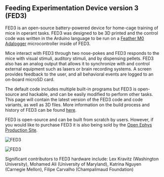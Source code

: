## Feeding Experimentation Device version 3 (FED3)

FED3 is an open-source battery-powered device for home-cage training of mice in operant tasks. FED3 was designed to be 3D printed and the control code was written in the Arduino language to be run on a [Feather M0 Adalogger](https://www.adafruit.com/product/2796) microcontroller inside of FED3.

Mice interact with FED3 through two nose-pokes and FED3 responds to the mice with visual stimuli, auditory stimuli, and by dispensing pellets. FED3 also has an analog output that allows it to synchronize with and control external equipment such as lasers or brain recording systems. A screen provides feedback to the user, and all behavioral events are logged to an on-board microSD card. 

The default code includes multiple built-in programs but FED3 is open-source and hackable, and can be easily modified to perform other tasks. This page will contain the latest version of the FED3 code and code variants, as well as 3D files.  More information on the build process and history of FED3 can be found [here](https://hackaday.io/project/106885-feeding-experimentation-device-3-fed3).

FED3 is open-source and can be built from scratch by users. However, if you would like to purchase FED3 it is also being sold by the [Open Ephys Production Site](https://open-ephys.org/fed3/fed3).  

![FED3](https://lh3.googleusercontent.com/pw/ACtC-3c2EJeoPQeivNZuvnyHQXTyHCt_50D3BiV4zlnHBTjWsE2O0lrmPtEacpNh--ouRnThKTK-tVCW7jkizILeXWHkbJmG_ZtQme_yMEzGQiF8YPEQ971hPdx0ixYvAM53v-NdDeOy1HB1jQ1fmDKbQWYdPw=w1206-h966-no?authuser=0)

![FED3](https://lh3.googleusercontent.com/pw/ACtC-3db0fUHRPNKlZF1dtDKbmvpJS8rSdWjRA2Dfcq_Ut-zFr79IExP2LEMyuNb5nM3-pnx7KiowgDGjbR-ww5scKbPOkK7bVetpQHxEnNelLnl26NSyOAAarZaQ2ut7eZAqZfllZBq0dUxI2uWSJrgQJ_wvA=w1233-h966-no?authuser=0)

Significant contributors to FED3 hardware include:
Lex Kravitz (Washington University), Mohamed Ali (University of Maryland), Katrina Nguyen (Carnegie Mellon), Filipe Carvalho (Champalimaud Foundation)
